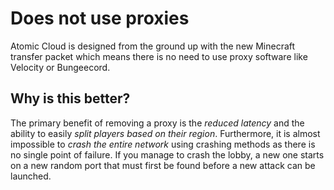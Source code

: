 # Does not use proxies
Atomic Cloud is designed from the ground up with the new Minecraft transfer packet which means there is no need to use proxy software like Velocity or Bungeecord.

## Why is this better?
The primary benefit of removing a proxy is the *reduced latency* and the ability to easily *split players based on their region*. Furthermore, it is almost impossible to *crash the entire network* using crashing methods as there is no single point of failure. If you manage to crash the lobby, a new one starts on a new random port that must first be found before a new attack can be launched.
